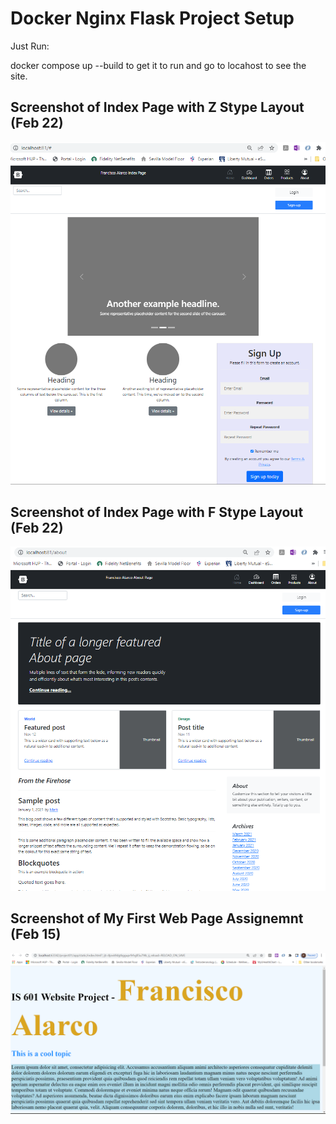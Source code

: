 # Docker Nginx Flask Project Setup

Just Run:

docker compose up --build to get it to run and go to locahost to see the site.

## Screenshot of Index Page with Z Stype Layout (Feb 22)
![Ztype](screenshots/indexpage-z-type.png)

## Screenshot of Index Page with F Stype Layout (Feb 22)
![Ftype](screenshots/aboutpage-f-type.png)

## Screenshot of My First Web Page Assignemnt (Feb 15)
![Running Program](screenshots/website01.png)
